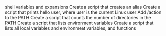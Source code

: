 shell variables and expansions
Create a script that creates an alias
Create a script that prints hello user, where user is the current Linux user
Add /action to the PATH
Create a script that counts the number of directories in the PATH
Create a script that lists environment variables
Create a script that lists all local variables and environment variables, and functions
